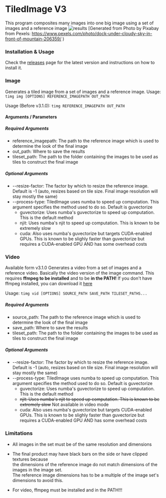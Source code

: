 # TiledImage V3
This program composites many images into one big image using a set of images and a reference image
![results](https://user-images.githubusercontent.com/34125174/208235487-44f5e641-e6eb-453a-a9db-25d93a093782.png)
[Generated from Photo by Pixabay from Pexels: https://www.pexels.com/photo/dock-under-cloudy-sky-in-front-of-mountain-206359/ )

### Installation & Usage
Check the [releases](https://github.com/ultraflame4/TiledImage/releases) page for the latest version and instructions on how to install it.

### Image
Generates a tiled image from a set of images and a reference image.
Usage: `timg img [OPTIONS] REFERENCE_IMAGEPATH OUT_PATH`

Usage (Before v3.1.0): `timg REFERENCE_IMAGEPATH OUT_PATH`
#### Arguments / Parameters
##### Required Arguments
- reference_imagepath: The path to the reference image which is used to determine the look of the final image 
- out_path: Where to save the results
- tileset_path: The path to the folder containing the images to be used as tiles to construct the final image

##### Optional Arguments
- --resize-factor: The factor by which to resize the reference image. Default is -1 (auto, resizes based on tile size. Final image resolution will stay mostly the same)
- --process-type: TiledImage uses numba to speed up computation. This argument specifies the method used to do so. Default is guvectorize
  - guvectorize: Uses numba's guvectorize to speed up computation. This is the default method
  - njit: Uses numba's njit to speed up computation. This is known to be extremely slow
  - cuda: Also uses numba's guvectorize but targets CUDA-enabled GPUs. This is known to be slighly faster than guvectorize but requires a CUDA-enabled GPU AND has some overhead costs
  
### Video
Available form v3.1.0
Generates a video from a set of images and a reference video. Basically the video version of the image command.
This requires **ffmpeg to be installed** and to be **in the PATH!**
If you don't have ffmpeg installed, you can download it [here](https://ffmpeg.org/download.html)

Usage: `timg vid [OPTIONS] SOURCE_PATH SAVE_PATH TILESET_PATHS...`

##### Required Arguments
- source_path: The path to the reference image which is used to determine the look of the final image 
- save_path: Where to save the results
- tileset_path: The path to the folder containing the images to be used as tiles to construct the final image

##### Optional Arguments
- --resize-factor: The factor by which to resize the reference image. Default is -1 (auto, resizes based on tile size. Final image resolution will stay mostly the same)
- --process-type: TiledImage uses numba to speed up computation. This argument specifies the method used to do so. Default is guvectorize
  - guvectorize: Uses numba's guvectorize to speed up computation. This is the default method
  - ~~njit: Uses numba's njit to speed up computation. This is known to be extremely slow~~ Not available in video mode
  - cuda: Also uses numba's guvectorize but targets CUDA-enabled GPUs. This is known to be slighly faster than guvectorize but requires a CUDA-enabled GPU AND has some overhead costs

### Limitations
- All images in the set must be of the same resolution and dimensions
- The final product may have black bars on the side or have clipped textures because<br/>
  the dimensions of the reference image do not match dimensions of the images in the image set.<br/>
  The reference image dimensions has to be a multiple of the image set's dimensions to avoid this.<br/>
  
- For video, ffmpeg must be installed and in the PATH!!!